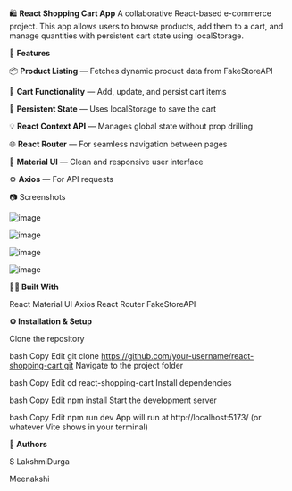🛍 **React Shopping Cart App**
A collaborative React-based e-commerce project. This app allows users to browse products, add them to a cart, and manage quantities with persistent cart state using localStorage.

🚀 **Features**

📦 **Product Listing** — Fetches dynamic product data from FakeStoreAPI

🛒 **Cart Functionality** — Add, update, and persist cart items

💾 **Persistent State** — Uses localStorage to save the cart

💡 **React Context API** — Manages global state without prop drilling

🌐 **React Router** — For seamless navigation between pages

🎨 **Material UI** — Clean and responsive user interface

⚙️ **Axios** — For API requests

📷 Screenshots

![image](https://github.com/user-attachments/assets/2c742f88-76e7-4059-bb91-f95e8924728d)

![image](https://github.com/user-attachments/assets/5f08e94d-0514-4dc6-b5b3-b3bd67afd384)

![image](https://github.com/user-attachments/assets/40f5b873-d5e7-4b00-a3e3-66ea57134f1f)

![image](https://github.com/user-attachments/assets/309ddc47-5fa5-46ee-8cb1-9f5b118b250f)

**🧑‍💻 Built With**

React
Material UI
Axios
React Router
FakeStoreAPI

**⚙️ Installation & Setup**

Clone the repository

bash
Copy
Edit
git clone https://github.com/your-username/react-shopping-cart.git
Navigate to the project folder

bash
Copy
Edit
cd react-shopping-cart
Install dependencies

bash
Copy
Edit
npm install
Start the development server

bash
Copy
Edit
npm run dev
App will run at http://localhost:5173/ (or whatever Vite shows in your terminal)

**👥 Authors**

S LakshmiDurga

Meenakshi
